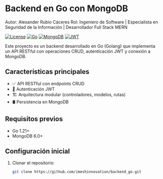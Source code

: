 # Backend en Go con MongoDB

Autor: Alexander Rubio Cáceres
Rol: Ingeniero de Software | Especialista en Seguridad de la Información | Desarrollador Full Stack MERN

[![License](https://img.shields.io/badge/License-MIT-yellow.svg?style=for-the-badge)](LICENSE)
[![Go](https://img.shields.io/badge/Go-1.21+-00ADD8?logo=go&logoColor=white&style=for-the-badge)](https://golang.org/)
[![MongoDB](https://img.shields.io/badge/MongoDB-6.0+-47A248?logo=mongodb&logoColor=white&style=for-the-badge)](https://www.mongodb.com/)
[![JWT](https://img.shields.io/badge/JWT-Auth-000000?logo=jsonwebtokens&logoColor=white&style=for-the-badge)](https://jwt.io/)

Este proyecto es un backend desarrollado en Go (Golang) que implementa un API RESTful con operaciones CRUD, autenticación JWT y conexión a MongoDB.

## Características principales

- ✅ API RESTful con endpoints CRUD
- 🔐 Autenticación JWT
- 🏗️ Arquitectura modular (controladores, modelos, rutas)
- 🛢️ Persistencia en MongoDB

## Requisitos previos

- Go 1.21+
- MongoDB 6.0+

## Configuración inicial

1. Clonar el repositorio:
   ```bash
   git clone https://github.com/imeshinnovation/backend_go.git